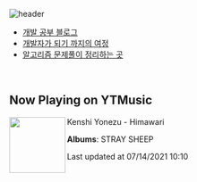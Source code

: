 ![header](https://capsule-render.vercel.app/api?type=waving&color=timeGradient&height=200&section=header&text=Mooneeᕕ(ᐛ)ᕗ&fontSize=40&animation=fadeIn)
- [개발 공부 블로그](https://mooneedev.netlify.app/)
- [개발자가 되기 까지의 여정](https://www.notion.so/mooneedev/4a78cf4af0a74c26a5880871ada05ddb)
- [알고리즘 문제풀이 정리하는 곳](https://www.notion.so/mooneedev/Algorithms-f47ea3f7bcd7444d834bcf6ce8c1cf78)

<br/>


## Now Playing on YTMusic

[<img align="left" width="100" src="https://lh3.googleusercontent.com/hY7_YU_YUJfQnn6hUmY-9t7wj5LC351pOow91jyBEPNRfCoWbxq6b-QNPvw7monoBzvmcyBYUV0IgxCI">](https://music.youtube.com/watch?v=TIwu1o2ssSI)

Kenshi Yonezu - Himawari

**Albums**: STRAY SHEEP

Last updated at 07/14/2021 10:10
